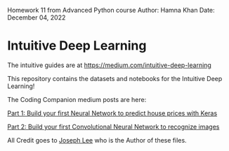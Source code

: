 Homework 11 from Advanced Python course
Author: Hamna Khan
Date: December 04, 2022

# Intuitive Deep Learning

The intuitive guides are at https://medium.com/intuitive-deep-learning

This repository contains the datasets and notebooks for the Intuitive Deep Learning!

The Coding Companion medium posts are here:

[Part 1: Build your first Neural Network to predict house prices with Keras](https://medium.com/intuitive-deep-learning/build-your-first-neural-network-to-predict-house-prices-with-keras-eb5db60232c)

[Part 2: Build your first Convolutional Neural Network to recognize images](https://medium.com/intuitive-deep-learning/build-your-first-convolutional-neural-network-to-recognize-images-84b9c78fe0ce)

All Credit goes to [Joseph Lee](https://github.com/josephlee94/intuitive-deep-learning) who is the Author of these files.
